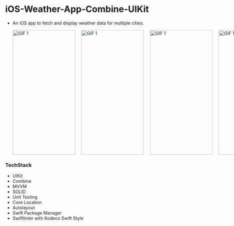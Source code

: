 # **iOS-Weather-App-Combine-UIKit**

- An iOS app to fetch and display weather data for multiple cities. 
  <p style="display: flex; justify-content: space-between;">
  <img src="https://github.com/ufukanilozluk/Ios-Weather-App-Combine-UIKit/blob/master/weather_1.gif"  alt="GIF 1" width="200" height="400"/>
    &nbsp;&nbsp;&nbsp;&nbsp;&nbsp;
  <img src="https://github.com/ufukanilozluk/Ios-Weather-App-Combine-UIKit/blob/master/weather_2.gif"  alt="GIF 1" width="200" height="400"/>
    &nbsp;&nbsp;&nbsp;&nbsp;&nbsp;
  <img src="https://github.com/ufukanilozluk/Ios-Weather-App-Combine-UIKit/blob/master/weather_3.gif"  alt="GIF 1" width="200" height="400"/>
    &nbsp;&nbsp;&nbsp;&nbsp;&nbsp;
  <img src="https://github.com/ufukanilozluk/Ios-Weather-App-Combine-UIKit/blob/master/weather_4.gif"  alt="GIF 1" width="200" height="400"/>
</div>

### **TechStack**

- UIKit
- Combine
- MVVM
- SOLID
- Unit Testing
- Core Location
- Autolayout
- Swift Package Manager
- Swiftlinter with Kodeco Swift Style

